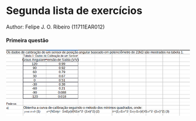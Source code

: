 # Segunda lista de exercícios

Author: Felipe J. O. Ribeiro   (11711EAR012)


#### Primeira questão
![](./2021-03-22_22-10.png)



